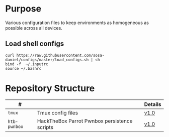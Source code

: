 # Purpose
Various configuration files to keep environments as homogeneous as possible across all devices.

## Load shell configs
```
curl https://raw.githubusercontent.com/sosa-daniel/configs/master/load_configs.sh | sh
bind -f  ~/.inputrc
source ~/.bashrc
```

# Repository Structure

| # | | Details |
| --- | --- | --- |
`tmux` | Tmux config files | [v1.0](tmux/)
`htb-pwnbox` | HackTheBox Parrot Pwnbox persistence scripts | [v1.0](htb-pwnbox/)
